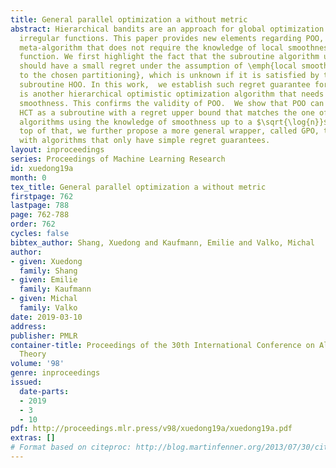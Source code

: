 ```yaml
---
title: General parallel optimization a without metric
abstract: Hierarchical bandits are an approach for global optimization of \emph{extremely}
  irregular functions. This paper provides new elements regarding POO, an adaptive
  meta-algorithm that does not require the knowledge of local smoothness of the target
  function. We first highlight the fact that the subroutine algorithm used in POO
  should have a small regret under the assumption of \emph{local smoothness with respect
  to the chosen partitioning}, which is unknown if it is satisfied by the standard
  subroutine HOO. In this work,  we establish such regret guarantee for HCT, which
  is another hierarchical optimistic optimization algorithm that needs to know the
  smoothness. This confirms the validity of POO.  We show that POO can be used with
  HCT as a subroutine with a regret upper bound that matches the one of best-known
  algorithms using the knowledge of smoothness up to a $\sqrt{\log{n}}$ factor. On
  top of that, we further propose a more general wrapper, called GPO, that can cope
  with algorithms that only have simple regret guarantees.
layout: inproceedings
series: Proceedings of Machine Learning Research
id: xuedong19a
month: 0
tex_title: General parallel optimization a without metric
firstpage: 762
lastpage: 788
page: 762-788
order: 762
cycles: false
bibtex_author: Shang, Xuedong and Kaufmann, Emilie and Valko, Michal
author:
- given: Xuedong
  family: Shang
- given: Emilie
  family: Kaufmann
- given: Michal
  family: Valko
date: 2019-03-10
address: 
publisher: PMLR
container-title: Proceedings of the 30th International Conference on Algorithmic Learning
  Theory
volume: '98'
genre: inproceedings
issued:
  date-parts:
  - 2019
  - 3
  - 10
pdf: http://proceedings.mlr.press/v98/xuedong19a/xuedong19a.pdf
extras: []
# Format based on citeproc: http://blog.martinfenner.org/2013/07/30/citeproc-yaml-for-bibliographies/
---
```

